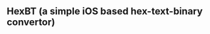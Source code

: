 HexBT (a simple iOS based hex-text-binary convertor)
----------------------------------------------------